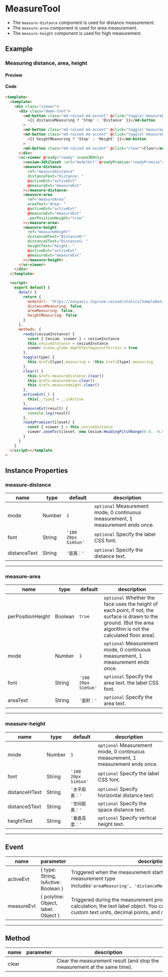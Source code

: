 # MeasureTool

- The `measure-distance` component is used for distance measurement.
- The `measure-area` component is used for area measurement.
- The `measure-height` component is used for high measurement.

## Example

### Measuring distance, area, height

#### Preview

<doc-preview>
  <template>
    <div class="viewer">
      <div class="demo-tool">
        <md-button class="md-raised md-accent" @click="toggle('measureDistance')">{{ distanceMeasuring ? 'Stop' : 'Distance' }}</md-button>
        <md-button class="md-raised md-accent" @click="toggle('measureArea')">{{ areaMeasuring ? 'Stop' : 'Area' }}</md-button>
        <md-button class="md-raised md-accent" @click="toggle('measureHeight')">{{ heightMeasuring ? 'Stop' : 'Height' }}</md-button>
        <md-button class="md-raised md-accent" @click="clear">Clear</md-button>
      </div>
      <vc-viewer @ready="ready" scene3DOnly>
        <cesium-3dtileset :url="modelUrl" @readyPromise="readyPromise"></cesium-3dtileset>
        <measure-distance ref="measureDistance" distanceText="Distance: " @activeEvt="activeEvt" @measureEvt="measureEvt"></measure-distance>
        <measure-area ref="measureArea" areaText="Area: " @activeEvt="activeEvt" @measureEvt="measureEvt" :perPositionHeight="true"></measure-area>
        <measure-height ref="measureHeight" distanceHText="DistanceH:" distanceSText="DistanceS: " heightText="height: " @activeEvt="activeEvt"     @measureEvt="measureEvt"></measure-height>
      </vc-viewer>
    </div>
  </template>

  <script>
    export default {
      data () {
        return {
          modelUrl: 'https://zouyaoji.top/vue-cesium/statics/SampleData/Cesium3DTiles/Tilesets/Tileset/tileset.json',
          distanceMeasuring: false,
          areaMeasuring: false,
          heightMeasuring: false
        }
      },
      methods: {
        ready (cesiumInstance) {
          const {Cesium, viewer} = cesiumInstance
          this.cesiumInstance = cesiumInstance
          viewer.scene.globe.depthTestAgainstTerrain = true
        },
        toggle (type) {
          this.$refs[type].measuring = !this.$refs[type].measuring
        },
        clear () {
          this.$refs.measureDistance.clear()
          this.$refs.measureArea.clear()
          this.$refs.measureHeight.clear()
        },
        activeEvt (_) {
          this[_.type] = _.isActive
        },
        measureEvt(result) {
          console.log(result)
        },
        readyPromise (tileset) {
          const {viewer} = this.cesiumInstance
          viewer.zoomTo(tileset, new Cesium.HeadingPitchRange(0.0, -0.5, tileset.boundingSphere.radius * 2.0))
        }
      }
    }
  </script>
</doc-preview>

#### Code

```html
<template>
  <template>
    <div class="viewer">
      <div class="demo-tool">
        <md-button class="md-raised md-accent" @click="toggle('measureDistance')"
          >{{ distanceMeasuring ? 'Stop' : 'Distance' }}</md-button
        >
        <md-button class="md-raised md-accent" @click="toggle('measureArea')">{{ areaMeasuring ? 'Stop' : 'Area' }}</md-button>
        <md-button class="md-raised md-accent" @click="toggle('measureHeight')"
          >{{ heightMeasuring ? 'Stop' : 'Height' }}</md-button
        >
        <md-button class="md-raised md-accent" @click="clear">Clear</md-button>
      </div>
      <vc-viewer @ready="ready" scene3DOnly>
        <cesium-3dtileset :url="modelUrl" @readyPromise="readyPromise"></cesium-3dtileset>
        <measure-distance
          ref="measureDistance"
          distanceText="Distance: "
          @activeEvt="activeEvt"
          @measureEvt="measureEvt"
        ></measure-distance>
        <measure-area
          ref="measureArea"
          areaText="Area: "
          @activeEvt="activeEvt"
          @measureEvt="measureEvt"
          :perPositionHeight="true"
        ></measure-area>
        <measure-height
          ref="measureHeight"
          distanceHText="DistanceH:"
          distanceSText="DistanceS: "
          heightText="height: "
          @activeEvt="activeEvt"
          @measureEvt="measureEvt"
        ></measure-height>
      </vc-viewer>
    </div>
  </template>

  <script>
    export default {
      data() {
        return {
          modelUrl: 'https://zouyaoji.top/vue-cesium/statics/SampleData/Cesium3DTiles/Tilesets/Tileset/tileset.json',
          distanceMeasuring: false,
          areaMeasuring: false,
          heightMeasuring: false
        }
      },
      methods: {
        ready(cesiumInstance) {
          const { Cesium, viewer } = cesiumInstance
          this.cesiumInstance = cesiumInstance
          viewer.scene.globe.depthTestAgainstTerrain = true
        },
        toggle(type) {
          this.$refs[type].measuring = !this.$refs[type].measuring
        },
        clear() {
          this.$refs.measureDistance.clear()
          this.$refs.measureArea.clear()
          this.$refs.measureHeight.clear()
        },
        activeEvt(_) {
          this[_.type] = _.isActive
        },
        measureEvt(result) {
          console.log(result)
        },
        readyPromise(tileset) {
          const { viewer } = this.cesiumInstance
          viewer.zoomTo(tileset, new Cesium.HeadingPitchRange(0.0, -0.5, tileset.boundingSphere.radius * 2.0))
        }
      }
    }
  </script></template
>
```

## Instance Properties

### measure-distance

<!-- prettier-ignore -->
| name | type | default | description |
| ------------ | ------ | ------------------- | --------------------------------------------------- |
| mode         | Number | `1`                 | `optional` Measurement mode, 0 continuous measurement, 1 measurement ends once. |
| font         | String | `'100 20px SimSun'` | `optional` Specify the label CSS font.                      |
| distanceText | String | `'距离：'`          | `optional` Specify the distance text.                           |

---

### measure-area

<!-- prettier-ignore -->
| name | type | default | description |
| ----------------- | ------- | ------------------- | ------------------------------------------------------------------------------------------- |
| perPositionHeight | Boolean | `true` | `optional` Whether the face uses the height of each point, if not, the surface is drawn to the ground. (But the area algorithm is not the calculated floor area). |
| mode | Number | `1` | `optional` Measurement mode, 0 continuous measurement, 1 measurement ends once. |
| font | String | `'100 20px SimSun'` | `optional` Specify the area text. the label CSS font. |
| areaText | String | `'面积：'` | `optional` Specify the area text. |

---

### measure-height

<!-- prettier-ignore -->
| name | type | default | description |
| ------------- | ------ | ------------------- | --------------------------------------------------- |
| mode | Number | `1` | `optional` Measurement mode, 0 continuous measurement, 1 measurement ends once. |
| font | String | `'100 20px SimSun'` | `optional` Specify the label CSS font. |
| distanceHText | String | `'水平距离：'` | `optional` Specify horizontal distance text. |
| distanceSText | String | `'空间距离：'` | `optional` Specify the space distance text. |
| heightText | String | `'垂直高度：'` | `optional` Specify vertical height text. |

---

## Event

<!-- prettier-ignore -->
| name | parameter | description |
| ------- | --------|-------------- |
| activeEvt | { type: String, isActive: Boolean } | Triggered when the measurement starts or stops, and the return measurement type includes`'areaMeasuring'`、`'distanceMeasuring'`、`'heightMeasuring'`. |
| measureEvt | { polyline: Object, label: Object } | Triggered during the measurement process. Returns the result of the calculation, the text label object. You can get text label objects, custom text units, decimal points, and more. |

---

## Method

| name  | parameter | description                                                               |
| ----- | --------- | ------------------------------------------------------------------------- |
| clear |           | Clear the measurement result (and stop the measurement at the same time). |

